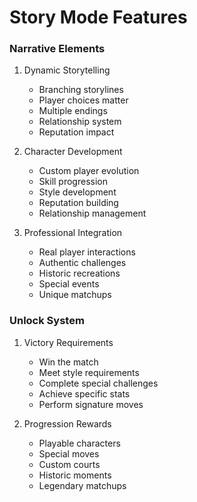 # Story Mode Features

### Narrative Elements
1. Dynamic Storytelling
   - Branching storylines
   - Player choices matter
   - Multiple endings
   - Relationship system
   - Reputation impact

2. Character Development
   - Custom player evolution
   - Skill progression
   - Style development
   - Reputation building
   - Relationship management

3. Professional Integration
   - Real player interactions
   - Authentic challenges
   - Historic recreations
   - Special events
   - Unique matchups

### Unlock System
1. Victory Requirements
   - Win the match
   - Meet style requirements
   - Complete special challenges
   - Achieve specific stats
   - Perform signature moves

2. Progression Rewards
   - Playable characters
   - Special moves
   - Custom courts
   - Historic moments
   - Legendary matchups 